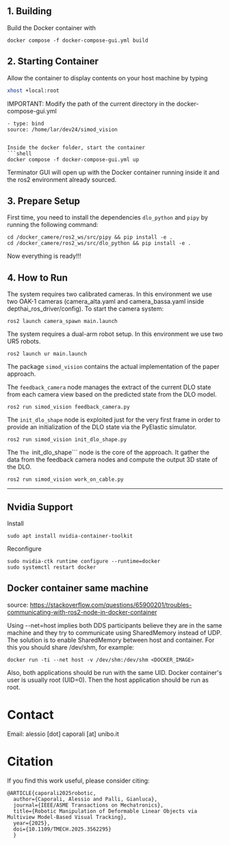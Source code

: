## 1. Building

Build the Docker container with

```shell
docker compose -f docker-compose-gui.yml build
```

## 2. Starting Container

Allow the container to display contents on your host machine by typing

```bash
xhost +local:root
```

IMPORTANT: Modify the path of the current directory in the docker-compose-gui.yml
```shell
- type: bind
source: /home/lar/dev24/simod_vision
```

```shell

Inside the docker folder, start the container
```shell
docker compose -f docker-compose-gui.yml up
```

Terminator GUI will open up with the Docker container running inside it and the ros2 environment already sourced.


## 3. Prepare Setup

First time, you need to install the dependencies ```dlo_python``` and ```pipy``` by running the following command:

```shell
cd /docker_camere/ros2_ws/src/pipy && pip install -e .
cd /docker_camere/ros2_ws/src/dlo_python && pip install -e .
```

Now everything is ready!!!


## 4. How to Run

The system requires two calibrated cameras. In this environment we use two OAK-1 cameras (camera_alta.yaml and camera_bassa.yaml inside depthai_ros_driver/config). To start the camera system:

```shell
ros2 launch camera_spawn main.launch
```

The system requires a dual-arm robot setup. In this environment we use two UR5 robots.


```shell
ros2 launch ur main.launch
```

The package ```simod_vision``` contains the actual implementation of the paper approach. 

The ```feedback_camera``` node manages the extract of the current DLO state from each camera view based on the predicted state from the DLO model. 

```shell
ros2 run simod_vision feedback_camera.py
```

The ```init_dlo_shape``` node is exploited just for the very first frame in order to provide an initialization of the DLO state via the PyElastic simulator.
```shell
ros2 run simod_vision init_dlo_shape.py
```

The ```The ```init_dlo_shape``` node is the core of the approach. It gather the data from the feedback camera nodes and compute the output 3D state of the DLO.

```shell
ros2 run simod_vision work_on_cable.py
```




--------------------------------------------------------------
## Nvidia Support

Install
```shell
sudo apt install nvidia-container-toolkit
```
Reconfigure
```shell
sudo nvidia-ctk runtime configure --runtime=docker
sudo systemctl restart docker
```
## Docker container same machine
source: https://stackoverflow.com/questions/65900201/troubles-communicating-with-ros2-node-in-docker-container

Using --net=host implies both DDS participants believe they are in the same machine and they try to communicate using SharedMemory instead of UDP.
The solution is to enable SharedMemory between host and container. For this you should share /dev/shm, for example:
```shell
docker run -ti --net host -v /dev/shm:/dev/shm <DOCKER_IMAGE>
```
Also, both applications should be run with the same UID. Docker container's user is usually root (UID=0). Then the host application should be run as root.



# Contact

Email: alessio [dot] caporali [at] unibo.it


# Citation
If you find this work useful, please consider citing:

```
@ARTICLE{caporali2025robotic,
  author={Caporali, Alessio and Palli, Gianluca},
  journal={IEEE/ASME Transactions on Mechatronics}, 
  title={Robotic Manipulation of Deformable Linear Objects via Multiview Model-Based Visual Tracking}, 
  year={2025},
  doi={10.1109/TMECH.2025.3562295}
  }
```

